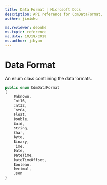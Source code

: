 ```yaml
---
title: Data Format | Microsoft Docs
description: API reference for CdmDataFormat.
author: jinichu

ms.reviewer: deonhe 
ms.topic: reference 
ms.date: 10/18/2019
ms.author: jibyun
---
```


# Data Format

An enum class containing the data formats. 

```csharp
public enum CdmDataFormat
{
    Unknown,
    Int16,
    Int32,
    Int64,
    Float,
    Double,
    Guid,
    String,
    Char,
    Byte,
    Binary,
    Time,
    Date,
    DateTime,
    DateTimeOffset,
    Boolean,
    Decimal,
    Json
}
```



